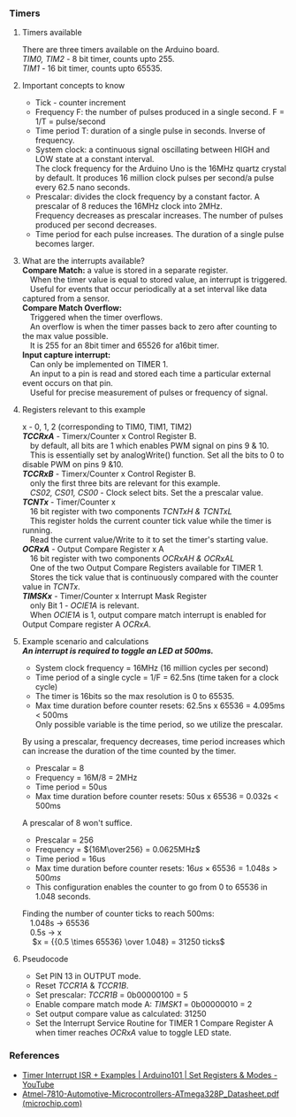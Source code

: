 ### Timers
1) Timers available       

   There are three timers available on the Arduino board.     
   _TIM0, TIM2_ - 8 bit timer, counts upto 255.                                     
   _TIM1_ - 16 bit timer, counts upto 65535.                    
3) Important concepts to know              
   - Tick - counter increment                   
   - Frequency F: the number of pulses produced in a single second. F = 1/T = pulse/second                            
   - Time period T: duration of a single pulse in seconds. Inverse of frequency.                        
   - System clock: a continuous signal oscillating between HIGH and LOW state at a constant interval.     
        The clock frequency for the Arduino Uno is the 16MHz quartz crystal by default. It produces 16 million clock pulses per second/a pulse every 62.5 nano seconds.                             
   - Prescalar: divides the clock frequency by a constant factor. A prescalar of 8 reduces the 16MHz clock into 2MHz.              
        Frequency decreases as prescalar increases. The number of pulses produced per second decreases.             
   - Time period for each pulse increases. The duration of a single pulse becomes larger.                      
4) What are the interrupts available?                 
   **Compare Match:** a value is stored in a separate register.               
   &emsp;When the timer value is equal to stored value, an interrupt is triggered.                                 
   &emsp;Useful for events that occur periodically at a set interval like data captured from a sensor.       
   **Compare Match Overflow:**                
   &emsp;Triggered when the timer overflows.                           
   &emsp;An overflow is when the timer passes back to zero after counting to the max value possible.                            
   &emsp;It is 255 for an 8bit timer and 65526 for a16bit timer.                    
   **Input capture interrupt:**                
   &emsp;Can only be implemented on TIMER 1.                 
   &emsp;An input to a pin is read and stored each time a particular external event occurs on that pin.                        
   &emsp;Useful for precise measurement of pulses or frequency of signal.                     
5) Registers relevant to this example               

   x - 0, 1, 2 (corresponding to TIM0, TIM1, TIM2)              
   _**TCCRxA**_ - Timerx/Counter x Control Register  B.                        
	   &emsp;by default, all bits are 1 which enables PWM signal on pins 9 & 10.               
	   &emsp;This is essentially set by analogWrite() function. Set all the bits to 0 to disable PWM on pins 9 &10.                   
   **_TCCRxB_** - Timerx/Counter x Control Register B.               
	   &emsp;only the first three bits are relevant for this example.                 
	   &emsp;_CS02, CS01, CS00_ - Clock select bits. Set the a prescalar value.           
   **_TCNTx_** - Timer/Counter x                         
	   &emsp;16 bit register with two components _TCNTxH & TCNTxL_        
	   &emsp;This register holds the current counter tick value while the timer is running.                           
	   &emsp;Read the current value/Write to it to set the timer's starting value.                               
   **_OCRxA_** - Output Compare Register x A                      
	   &emsp;16 bit register with two components _OCRxAH & OCRxAL_           
	   &emsp;One of the two Output Compare Registers available for TIMER 1.                                            
	   &emsp;Stores the tick value that is continuously compared with the counter value in _TCNTx_.                              
   **_TIMSKx_** - Timer/Counter x Interrupt Mask Register              
	   &emsp;only Bit 1 - _OCIE1A_ is relevant.                     
	   &emsp;When _OCIE1A_ is 1, output compare match interrupt is enabled for Output Compare register A _OCRxA_.                  
              
6) Example scenario and calculations      
   ***An interrupt is required to toggle an LED at 500ms.***                   
   
   - System clock frequency = 16MHz (16 million cycles per second)                     
   - Time period of a single cycle = 1/F = 62.5ns (time taken for a clock cycle)                         
   - The timer is 16bits so the max resolution is 0 to 65535.                                                      
   - Max time duration before counter resets: 62.5ns x 65536 = 4.095ms < 500ms             
   Only possible variable is the time period, so we utilize the prescalar.                  
         
   By using a prescalar, frequency decreases, time period increases which can increase the duration of the time counted by the timer.               
   
   - Prescalar = 8             
   - Frequency = 16M/8 = 2MHz                         
   - Time period = 50us                         
   - Max time duration before counter resets: 50us x 65536 = 0.032s < 500ms                         

   A prescalar of 8 won't suffice.

   - Prescalar = 256                            
   - Frequency = ${16M\over256} = 0.0625MHz$             
   - Time period =  16us                      
   - Max time duration before counter resets: ${16us \times 65536} = 1.048s > 500ms$           
   - This configuration enables the counter to go from 0 to 65536 in 1.048 seconds.                         
   
   Finding the number of counter ticks to reach 500ms:               
   &emsp;1.048s -> 65536                                         
   &emsp;0.5s   ->  x   
  &emsp; $x = {{0.5 \times 65536} \over 1.048} = 31250 ticks$                     
               
7) Pseudocode             
   - Set PIN 13 in OUTPUT mode.             
   - Reset _TCCR1A_ & _TCCR1B_.                          
   - Set prescalar: _TCCR1B_ = 0b00000100 = 5                        
   - Enable compare match mode A: _TIMSK1_ = 0b00000010 = 2              
   - Set output compare value as calculated: 31250 
   - Set the Interrupt Service Routine for TIMER 1 Compare Register A when timer reaches _OCRxA_ value to toggle LED state.                     
                
   

### References
- [Timer Interrupt ISR + Examples | Arduino101 | Set Registers & Modes - YouTube](https://youtu.be/Uv9UeYUsA8A?si=0B-ytqofBCjJdeX7)
- [Atmel-7810-Automotive-Microcontrollers-ATmega328P_Datasheet.pdf (microchip.com)](https://ww1.microchip.com/downloads/en/DeviceDoc/Atmel-7810-Automotive-Microcontrollers-ATmega328P_Datasheet.pdf)
